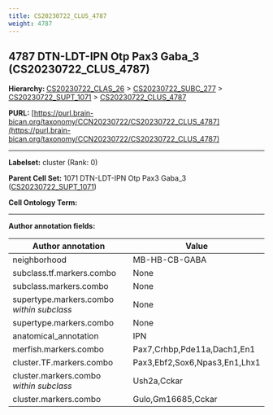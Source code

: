 ```yaml
---
title: CS20230722_CLUS_4787
weight: 4787
---
```

## 4787 DTN-LDT-IPN Otp Pax3 Gaba_3 (CS20230722_CLUS_4787)
<b>Hierarchy: </b>
[CS20230722_CLAS_26](../CS20230722_CLAS_26) >
[CS20230722_SUBC_277](../CS20230722_SUBC_277) >
[CS20230722_SUPT_1071](../CS20230722_SUPT_1071) >
[CS20230722_CLUS_4787](../CS20230722_CLUS_4787)

**PURL:** [https://purl.brain-bican.org/taxonomy/CCN20230722/CS20230722_CLUS_4787](https://purl.brain-bican.org/taxonomy/CCN20230722/CS20230722_CLUS_4787)

---


**Labelset:** cluster (Rank: 0)

**Parent Cell Set:** 1071 DTN-LDT-IPN Otp Pax3 Gaba_3 ([CS20230722_SUPT_1071](../CS20230722_SUPT_1071))



**Cell Ontology Term:** 

[MARKER GENES.]: #


---

[TRANSFERRED ANNOTATIONS.]: #


[AUTHOR ANNOTATION FIELDS.]: #


**Author annotation fields:**

| Author annotation | Value |
|-------------------|-------|
|neighborhood|MB-HB-CB-GABA|
|subclass.tf.markers.combo|None|
|subclass.markers.combo|None|
|supertype.markers.combo _within subclass_|None|
|supertype.markers.combo|None|
|anatomical_annotation|IPN|
|merfish.markers.combo|Pax7,Crhbp,Pde11a,Dach1,En1|
|cluster.TF.markers.combo|Pax3,Ebf2,Sox6,Npas3,En1,Lhx1|
|cluster.markers.combo _within subclass_|Ush2a,Cckar|
|cluster.markers.combo|Gulo,Gm16685,Cckar|
